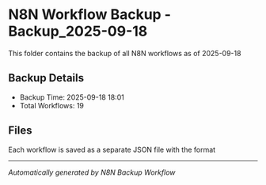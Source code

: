 # N8N Workflow Backup -Backup_2025-09-18

This folder contains the backup of all N8N workflows as of 2025-09-18

## Backup Details
- Backup Time: 2025-09-18 18:01
- Total Workflows: 19

## Files
Each workflow is saved as a separate JSON file with the format

---
*Automatically generated by N8N Backup Workflow*